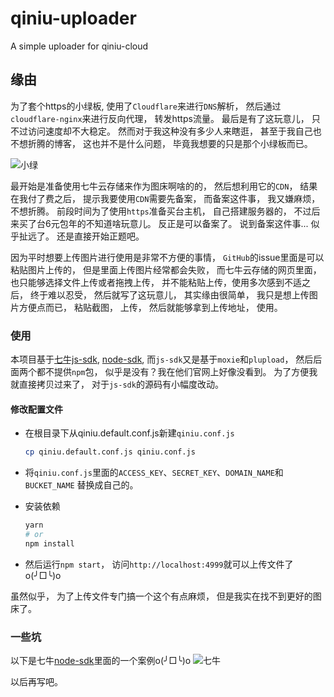 # qiniu-uploader
A simple uploader for qiniu-cloud

## 缘由
为了套个https的小绿板, 使用了`Cloudflare`来进行`DNS`解析， 然后通过`cloudflare-nginx`来进行反向代理， 转发https流量。 最后是有了这玩意儿， 只不过访问速度却不大稳定。 然而对于我这种没有多少人来瞎逛， 甚至于我自己也不想折腾的博客， 这也并不是什么问题， 毕竟我想要的只是那个小绿板而已。

![小绿](https://assets.noteawesome.com/testUpload/2017-3-24/18549/image.png)

最开始是准备使用七牛云存储来作为图床啊啥的的， 然后想利用它的`CDN`， 结果在我付了费之后， 提示我要使用`CDN`需要先备案， 而备案这件事， 我又嫌麻烦， 不想折腾。 前段时间为了使用`https`准备买台主机， 自己搭建服务器的， 不过后来买了台6元包年的不知道啥玩意儿。 反正是可以备案了。 说到备案这件事... 似乎扯远了。 还是直接开始正题吧。

因为平时想要上传图片进行使用是非常不方便的事情， `GitHub`的issue里面是可以粘贴图片上传的， 但是里面上传图片经常都会失败， 而七牛云存储的网页里面， 也只能够选择文件上传或者拖拽上传， 并不能粘贴上传，使用多次感到不适之后， 终于难以忍受， 然后就写了这玩意儿， 其实缘由很简单， 我只是想上传图片方便点而已， 粘贴截图， 上传， 然后就能够拿到上传地址， 使用。

### 使用
本项目基于[七牛js-sdk](https://github.com/qiniu/js-sdk), [node-sdk](https://github.com/qiniu/nodejs-sdk.v6), 而`js-sdk`又是基于`moxie`和`plupload`， 然后后面两个都不提供`npm`包， 似乎是没有？我在他们官网上好像没看到。 为了方便我就直接拷贝过来了， 对于`js-sdk`的源码有小幅度改动。

#### 修改配置文件
* 在根目录下从qiniu.default.conf.js新建`qiniu.conf.js`
  ```bash
  cp qiniu.default.conf.js qiniu.conf.js
  ```

* 将`qiniu.conf.js`里面的`ACCESS_KEY`、`SECRET_KEY`、`DOMAIN_NAME`和`BUCKET_NAME` 替换成自己的。

* 安装依赖
  ```bash
  yarn
  # or
  npm install
  ```
* 然后运行`npm start`， 访问`http://localhost:4999`就可以上传文件了o(╯□╰)o

虽然似乎， 为了上传文件专门搞一个这个有点麻烦， 但是我实在找不到更好的图床了。

### 一些坑
以下是七牛[node-sdk](https://developer.qiniu.com/kodo/sdk/nodejs)里面的一个案例o(╯□╰)o
![七牛](https://assets.noteawesome.com/testUpload/2017-3-24/86187/image.png)

以后再写吧。
